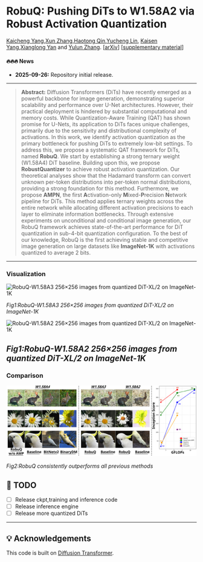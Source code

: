 # RobuQ: Pushing DiTs to W1.58A2 via Robust Activation Quantization
[Kaicheng Yang](https://github.com/racoonykc),[Xun Zhang](https://github.com/xun04),[Haotong Qin](https://github.com/htqin),[Yucheng Lin](https://github.com/catyugu), [Kaisen Yang](https://github.com/yks23),[Xianglong Yan](https://github.com/XIANGLONGYAN) and [Yulun Zhang](https://github.com/yulunzhang).
[[arXiv](xxx.com)] [[supplementary material](xxx.com)] 

#### 🔥🔥🔥 News

- **2025-09-26:** Repository initial release.

---

> **Abstract:** Diffusion Transformers (DiTs) have recently emerged as a powerful backbone for image generation, demonstrating superior scalability and performance over U-Net architectures. However, their practical deployment is hindered by substantial computational and memory costs. While Quantization-Aware Training (QAT) has shown promise for U-Nets, its application to DiTs faces unique challenges, primarily due to the sensitivity and distributional complexity of activations. In this work, we identify activation quantization as the primary bottleneck for pushing DiTs to extremely low-bit settings. To address this, we propose a systematic QAT framework for DiTs, named **RobuQ**. We start by establishing a strong ternary weight (W1.58A4) DiT baseline. Building upon this, we propose **RobustQuantizer** to achieve robust activation quantization. Our theoretical analyses show that the Hadamard transform can convert unknown per-token distributions into per-token normal distributions, providing a strong foundation for this method. Furthermore, we propose **AMPN**, the first **A**ctivation-only **M**ixed-**P**recision **N**etwork pipeline for DiTs. This method applies ternary weights across the entire network while allocating different activation precisions to each layer to eliminate information bottlenecks. Through extensive experiments on unconditional and conditional image generation, our RobuQ framework achieves state-of-the-art performance for DiT quantization in sub-4-bit quantization configuration. To the best of our knowledge, RobuQ is the first achieving stable and competitive image generation on large datasets like **ImageNet-1K** with activations quantized to average 2 bits.
---

### Visualization



![RobuQ-W1.58A3 256×256 images from quantized DiT-XL/2 on ImageNet-1K](figs/A3_visualization.svg)

*Fig1:RobuQ-W1.58A3 256×256 images from quantized DiT-XL/2 on ImageNet-1K*

![RobuQ-W1.58A2 256×256 images from quantized DiT-XL/2 on ImageNet-1K](figs/A2_visualization.svg)

*Fig1:RobuQ-W1.58A2 256×256 images from quantized DiT-XL/2 on ImageNet-1K*
---

### Comparison


![RobuQ consistently outperforms all previous methods](figs/compare.svg)

*Fig2:RobuQ consistently outperforms all previous methods*

## 🔖 TODO


- [ ] Release ckpt,training and inference code
- [ ] Release inference engine
- [ ] Release more quantized DiTs

---

## 💡 Acknowledgements

This code is built on [Diffusion Transformer](https://github.com/facebookresearch/DiT).